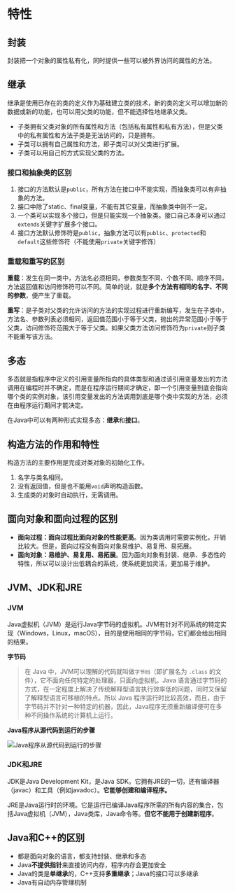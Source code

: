 # 特性

## 封装

封装把一个对象的属性私有化，同时提供一些可以被外界访问的属性的方法。

## 继承

继承是使用已存在的类的定义作为基础建立类的技术，新的类的定义可以增加新的数据或新的功能，也可以用父类的功能，但不能选择性地继承父类。

* 子类拥有父类对象的所有属性和方法（包括私有属性和私有方法），但是父类中的私有属性和方法子类是无法访问的，只是拥有。
* 子类可以拥有自己属性和方法，即子类可以对父类进行扩展。
* 子类可以用自己的方式实现父类的方法。

### 接口和抽象类的区别

1. 接口的方法默认是`public`，所有方法在接口中不能实现，而抽象类可以有非抽象的方法。
2. 接口中除了static、final变量，不能有其它变量，而抽象类中则不一定。
3. 一个类可以实现多个接口，但是只能实现一个抽象类。接口自己本身可以通过`extends`关键字扩展多个接口。
4. 接口方法默认修饰符是`public`，抽象方法可以有`public`、`protected`和`default`这些修饰符（不能使用`private`关键字修饰）

### 重载和重写的区别

**重载**：发生在同一类中，方法名必须相同，参数类型不同、个数不同、顺序不同，方法返回值和访问修饰符可以不同。简单的说，就是**多个方法有相同的名字、不同的参数**，便产生了重载。

**重写**：是子类对父类的允许访问的方法的实现过程进行重新编写，发生在子类中，方法名、参数列表必须相同，返回值范围小于等于父类，抛出的异常范围小于等于父类，访问修饰符范围大于等于父类。如果父类方法访问修饰符为`private`则子类不能重写该方法。

## 多态

多态就是指程序中定义的引用变量所指向的具体类型和通过该引用变量发出的方法调用在编程时并不确定，而是在程序运行期间才确定，即一个引用变量到底会指向哪个类的实例对象，该引用变量发出的方法调用到底是哪个类中实现的方法，必须在由程序运行期间才能决定。

在Java中可以有两种形式实现多态：**继承**和**接口**。

## 构造方法的作用和特性

构造方法的主要作用是完成对类对象的初始化工作。

1. 名字与类名相同。
2. 没有返回值，但是也不能用`void`声明构造函数。
3. 生成类的对象时自动执行，无需调用。

## 面向对象和面向过程的区别

* **面向过程：面向过程比面向对象的性能更高**。因为类调用时需要实例化，开销比较大。但是，面向过程没有面向对象易维护、易复用、易拓展。
* **面向对象：易维护、易复用、易拓展**。因为面向对象有封装、继承、多态性的特性，所以可以设计出低耦合的系统，使系统更加灵活，更加易于维护。

## JVM、JDK和JRE

### JVM

Java虚拟机（JVM）是运行Java字节码的虚拟机。JVM有针对不同系统的特定实现（Windows，Linux，macOS），目的是使用相同的字节码，它们都会给出相同的结果。

**字节码**

> 在 Java 中，JVM可以理解的代码就叫做`字节码`（即扩展名为 `.class` 的文件），它不面向任何特定的处理器，只面向虚拟机。Java 语言通过字节码的方式，在一定程度上解决了传统解释型语言执行效率低的问题，同时又保留了解释型语言可移植的特点。所以 Java 程序运行时比较高效，而且，由于字节码并不针对一种特定的机器，因此，Java程序无须重新编译便可在多种不同操作系统的计算机上运行。

**Java程序从源代码到运行的步骤**

![Java程序从源代码到运行的步骤](https://i.loli.net/2021/01/07/kxALHnVleJdYKTR.png)

### JDK和JRE

JDK是Java Development Kit，是Java SDK。它拥有JRE的一切，还有编译器（javac）和工具（例如javadoc）。**它能够创建和编译程序。**

JRE是Java运行时的环境。它是运行已编译Java程序所需的所有内容的集合，包括Java虚拟机（JVM），Java类库，Java命令等。**但它不能用于创建新程序**。

## Java和C++的区别

* 都是面向对象的语言，都支持封装、继承和多态
* Java**不提供指针**来直接访问内存，程序内存会更加安全
* Java的类是**单继承**的，C++支持**多重继承**；Java的接口可以多继承
* Java有自动内存管理机制